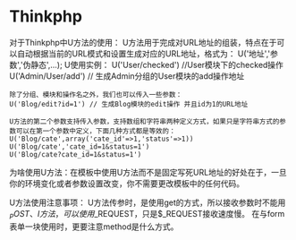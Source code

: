 # Thinkphp
对于Thinkphp中U方法的使用：
    U方法用于完成对URL地址的组装，特点在于可以自动根据当前的URL模式和设置生成对应的URL地址，格式为：
    U('地址','参数','伪静态',...);
U使用实例：
    U('User/checked') //User模块下的checked操作
    U('Admin/User/add') // 生成Admin分组的User模块的add操作地址
    
    除了分组、模块和操作名之外，我们也可以传入一些参数：
    U('Blog/edit?id=1') // 生成Blog模块的edit操作 并且id为1的URL地址
    
    U方法的第二个参数支持传入参数，支持数组和字符串两种定义方式，如果只是字符串方式的参数可以在第一个参数中定义，下面几种方式都是等效的：
    U('Blog/cate',array('cate_id'=>1,'status'=>1))
    U('Blog/cate','cate_id=1&status=1')
    U('Blog/cate?cate_id=1&status=1')


为啥使用U方法：在模板中使用U方法而不是固定写死URL地址的好处在于，一旦你的环境变化或者参数设置改变，你不需要更改模板中的任何代码。

U方法使用注意事项：
    U方法传参时，是使用get的方式，所以接收参数时不能用$_POST、I方法，可以使用$_REQUEST，只是$_REQUEST接收速度慢。
    在与form表单一块使用时，更要注意method是什么方式。
